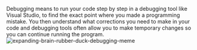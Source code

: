 
Debugging means to run your code step by step in a debugging tool like Visual Studio, to find the exact point where you made a programming mistake. You then understand what corrections you need to make in your code and debugging tools often allow you to make temporary changes so you can continue running the program.
![expanding-brain-rubber-duck-debugging-meme](https://user-images.githubusercontent.com/113608901/226545717-182d6d02-3243-4b8c-a693-cf5add2ce9b7.jpg)
